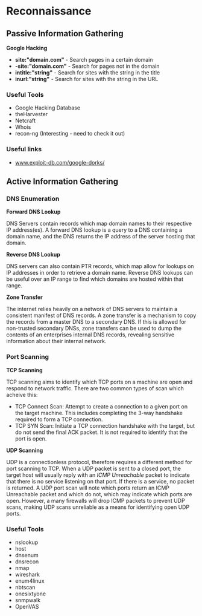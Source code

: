 # Reconnaissance

## Passive Information Gathering

**Google Hacking**
 * **site:"domain.com"** - Search pages in a certain domain
 * **-site:"domain.com"** - Search for pages not in the domain
 * **intitle:"string"** - Search for sites with the string in the title
 * **inurl:"string"** - Search for sites with the string in the URL

### Useful Tools
 * Google Hacking Database
 * theHarvester
 * Netcraft
 * Whois
 * recon-ng (Interesting - need to check it out)

### Useful links
 * www.exploit-db.com/google-dorks/


## Active Information Gathering

### DNS Enumeration

**Forward DNS Lookup**

DNS Servers contain records which map domain names to their respective IP address(es). A forward DNS lookup is a query to a DNS containing a domain name, and the DNS returns the IP address of the server hosting that domain.

**Reverse DNS Lookup**

DNS servers can also contain PTR records, which map allow for lookups on IP addresses in order to retrieve a domain name. Reverse DNS lookups can be useful over an IP range to find which domains are hosted within that range.

**Zone Transfer**

The internet relies heavily on a network of DNS servers to maintain a consistent manifest of DNS records. A zone transfer is a mechanism to copy the records from a master DNS to a secondary DNS. If this is allowed for non-trusted secondary DNSs, zone transfers can be used to dump the contents of an enterprises internal DNS records, revealing sensitive information about their internal network.


### Port Scanning

**TCP Scanning**

TCP scanning aims to identify which TCP ports on a machine are open and respond to network traffic. There are two common types of scan which acheive this:
  * TCP Connect Scan: Attempt to create a connection to a given port on the target machine. This includes completing the 3-way handshake required to form a TCP connection.
  * TCP SYN Scan: Initiate a TCP connection handshake with the target, but do not send the final ACK packet. It is not required to identify that the port is open.

**UDP Scanning**

UDP is a connectionless protocol, therefore requires a different method for port scanning to TCP. When a UDP packet is sent to a closed port, the target host will usually reply with an _ICMP Unreachable_ packet to indicate that there is no service listening on that port. If there is a service, no packet is returned. A UDP port scan will note which ports return an ICMP Unreachable packet and which do not, which may indicate which ports are open. However, a many firewalls will drop ICMP packets to prevent UDP scans, making UDP scans unreliable as a means for identifying open UDP ports.


### Useful Tools
 * nslookup
 * host
 * dnsenum
 * dnsrecon
 * nmap
 * wireshark
 * enum4linux
 * nbtscan
 * onesixtyone
 * snmpwalk
 * OpenVAS